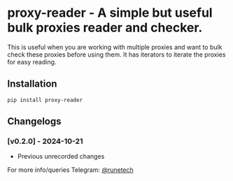 


# proxy-reader - A simple but useful bulk proxies reader and checker.

This is useful when you are working with multiple proxies and want to bulk check
these proxies before using them.
It has iterators to iterate the proxies for easy reading.


## Installation

```
pip install proxy-reader
```

## Changelogs

### [v0.2.0] - 2024-10-21

*   Previous unrecorded changes


For more info/queries Telegram: [@runetech](https://t.me/runetech)

